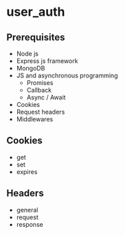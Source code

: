 # user_auth
## Prerequisites
* Node js
* Express js framework
* MongoDB
* JS and asynchronous programming
    * Promises
    * Callback
    * Async / Await
* Cookies
* Request headers
* Middlewares

## Cookies
* get
* set
* expires
## Headers
* general
* request
* response



